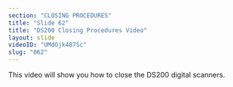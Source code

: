 ```yaml
---
section: "CLOSING PROCEDURES"
title: "Slide 62"
title: "DS200 Closing Procedures Video"
layout: slide
videoID: "UMdOjk487Sc"
slug: "062"
---
```


This video will show you how to close the DS200 digital scanners.


